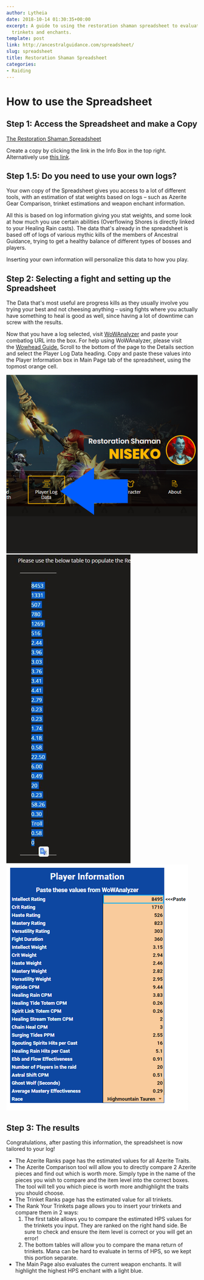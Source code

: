 ```yaml
---
author: Lytheia
date: 2018-10-14 01:30:35+00:00
excerpt: A guide to using the restoration shaman spreadsheet to evaluate azerite traits,
  trinkets and enchants.
template: post
link: http://ancestralguidance.com/spreadsheet/
slug: spreadsheet
title: Restoration Shaman Spreadsheet
categories:
- Raiding
---
```


# How to use the Spreadsheet

## Step 1: Access the Spreadsheet and make a Copy

[The Restoration Shaman Spreadsheet](https://docs.google.com/spreadsheets/d/1oVV07e0bHaoKF6mRIR_ixVaDG5n_K59w7x-Y-49PbwQ/edit?usp=sharing)

Create a copy by clicking the link in the Info Box in the top right. Alternatively use [this link](https://docs.google.com/spreadsheets/d/1oVV07e0bHaoKF6mRIR_ixVaDG5n_K59w7x-Y-49PbwQ/copy).

## Step 1.5: Do you need to use your own logs?

Your own copy of the Spreadsheet gives you access to a lot of different tools, with an estimation of stat weights based on logs – such as Azerite Gear Comparison, trinket estimations and weapon enchant information.

All this is based on log information giving you stat weights, and some look at how much you use certain abilities (Overflowing Shores is directly linked to your Healing Rain casts). The data that's already in the spreadsheet is based off of logs of various mythic kills of the members of Ancestral Guidance, trying to get a healthy balance of different types of bosses and players.

Inserting your own information will personalize this data to how you play.

## Step 2: Selecting a fight and setting up the Spreadsheet

The Data that's most useful are progress kills as they usually involve you trying your best and not cheesing anything – using fights where you actually have something to heal is good as well, since having a lot of downtime can screw with the results.

Now that you have a log selected, visit [WoWAnalyzer](https://wowanalyzer.com/) and paste your combatlog URL into the box. For help using WoWAnalyzer, please visit the [Wowhead Guide.](https://www.wowhead.com/how-to-use-wowanalyzer) Scroll to the bottom of the page to the Details section and select the Player Log Data heading. Copy and paste these values into the Player Information box in Main Page tab of the spreadsheet, using the topmost orange cell.

![Select Player Log Data Tab](../images/selectPlayerLogData.png)
![Select and Copy the values](../images/selectData.jpg)
![Paste it in the topmost orange cell](../images/pasteInBlueBox.png)

## Step 3: The results

Congratulations, after pasting this information, the spreadsheet is now tailored to your log!

* The Azerite Ranks page has the estimated values for all Azerite Traits.
* The Azerite Comparison tool will allow you to directly compare 2 Azerite pieces and find out which is worth more. Simply type in the name of the pieces you wish to compare and the item level into the correct boxes. The tool will tell you which piece is worth more andhighlight the traits you should choose.
* The Trinket Ranks page has the estimated value for all trinkets.
* The Rank Your Trinkets page allows you to insert your trinkets and compare them in 2 ways:
  1. The first table allows you to compare the estimated HPS values for the trinkets you input. They are ranked on the right hand side. Be sure to check and ensure the item level is correct or you will get an error!
  2. The bottom tables will allow you to compare the mana return of trinkets. Mana can be hard to evaluate in terms of HPS, so we kept this portion separate.
* The Main Page also evaluates the current weapon enchants. It will highlight the highest HPS enchant with a light blue.
